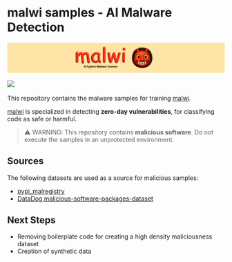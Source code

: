 # malwi samples - AI Malware Detection

<img src="malwi-logo.png" alt="Logo">

<a href='https://huggingface.co/schirrmacher/malwi'><img src='https://img.shields.io/badge/%F0%9F%A4%97%20HF-Model-blue'></a>&ensp; 

This repository contains the malware samples for training [malwi](https://github.com/schirrmacher/malwi).

[malwi](https://github.com/schirrmacher/malwi) is specialized in detecting **zero-day vulnerabilities**, for classifying code as safe or harmful.

> ⚠️ WARNING: This repository contains **malicious software**. Do not execute the samples in an unprotected environment.

## Sources

The following datasets are used as a source for malicious samples:
- [pypi_malregistry](https://github.com/lxyeternal/pypi_malregistry)
- [DataDog malicious-software-packages-dataset](https://github.com/DataDog/malicious-software-packages-dataset)

## Next Steps

- Removing boilerplate code for creating a high density maliciousness dataset
- Creation of synthetic data